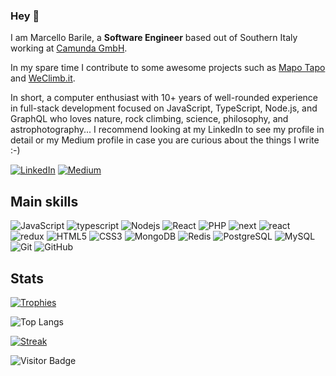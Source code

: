 ### Hey 👋

I am Marcello Barile, a **Software Engineer** based out of Southern Italy working at [Camunda GmbH](https://camunda.com/).

In my spare time I contribute to some awesome projects such as [Mapo Tapo](https://mapotapo.com/) and [WeClimb.it](https://weclimb.it).

In short, a computer enthusiast with 10+ years of well-rounded experience in full-stack development focused on JavaScript, TypeScript, Node.js, and GraphQL who loves nature, rock climbing, science, philosophy, and astrophotography... I recommend looking at my LinkedIn to see my profile in detail or my Medium profile in case you are curious about the things I write :-)

[![LinkedIn](https://img.shields.io/badge/linkedin-%230077B5.svg?style=for-the-badge&logo=linkedin&logoColor=white)](https://www.linkedin.com/in/marcellobarile/)
[![Medium](https://img.shields.io/badge/Medium-12100E?style=for-the-badge&logo=medium&logoColor=white)](https://medium.com/@marcello_barile)

## Main skills

![JavaScript](https://img.shields.io/badge/-JavaScript-black?style=for-the-badge&logo=javascript)
![typescript](https://img.shields.io/badge/TypeScript-3178C6?style=for-the-badge&logo=typescript&logoColor=white)
![Nodejs](https://img.shields.io/badge/-Nodejs-black?style=for-the-badge&logo=Node.js)
![React](https://img.shields.io/badge/-React-black?style=for-the-badge&logo=react)
![PHP](https://img.shields.io/badge/-Php-black?style=for-the-badge&logo=Php)
![next](https://img.shields.io/badge/Next-000000?style=for-the-badge&logo=nextdotjs&logoColor=FFFFFF)
![react](https://img.shields.io/badge/React-20232A?style=for-the-badge&logo=react&logoColor=61DAFB)
![redux](https://img.shields.io/badge/Redux-593D88?style=for-the-badge&logo=redux&logoColor=white)
![HTML5](https://img.shields.io/badge/-HTML5-E34F26?style=for-the-badge&logo=html5&logoColor=white)
![CSS3](https://img.shields.io/badge/-CSS3-1572B6?style=for-the-badge&logo=css3)
![MongoDB](https://img.shields.io/badge/-MongoDB-black?style=for-the-badge&logo=mongodb)
![Redis](https://img.shields.io/badge/-Redis-black?style=for-the-badge&logo=Redis)
![PostgreSQL](https://img.shields.io/badge/-PostgreSQL-336791?style=for-the-badge&logo=postgresql)
![MySQL](https://img.shields.io/badge/-MySQL-black?style=for-the-badge&logo=mysql)
![Git](https://img.shields.io/badge/-Git-black?style=for-the-badge&logo=git)
![GitHub](https://img.shields.io/badge/-GitHub-181717?style=for-the-badge&logo=github)

## Stats

[![Trophies](https://github-profile-trophy.vercel.app/?username=marcellobarile&row=1&theme=onedark)](https://github.com/ryo-ma/github-profile-trophy)

![Top Langs](https://github-readme-stats.vercel.app/api/top-langs/?username=marcellobarile&hide=TeX&layout=compact&theme=dark)

[![Streak](https://github-readme-streak-stats.herokuapp.com/?user=marcellobarile&theme=dark)](https://github.com/DenverCoder1/github-readme-streak-stats)

![Visitor Badge](https://visitor-badge.laobi.icu/badge?page_id=marcellobarile.marcellobarile)
